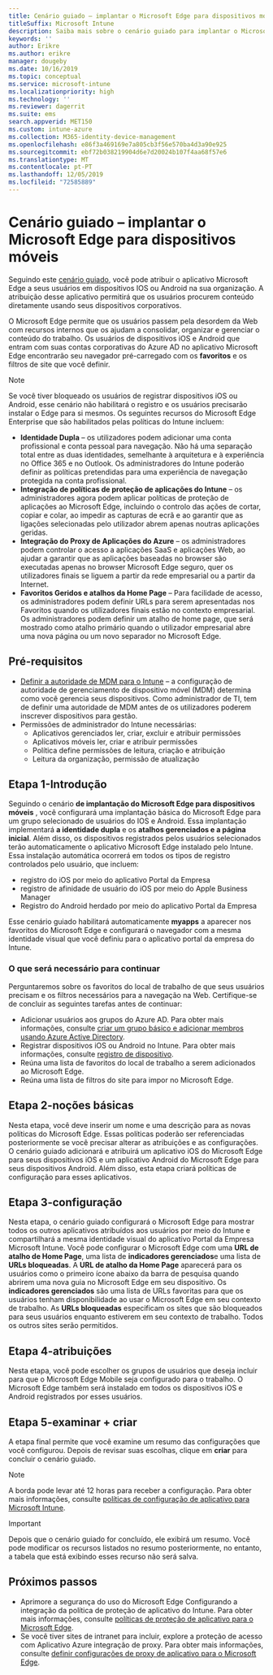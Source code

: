 ```yaml
---
title: Cenário guiado – implantar o Microsoft Edge para dispositivos móveis
titleSuffix: Microsoft Intune
description: Saiba mais sobre o cenário guiado para implantar o Microsoft Edge para dispositivos móveis no portal de gerenciamento de dispositivos Microsoft 365.
keywords: ''
author: Erikre
ms.author: erikre
manager: dougeby
ms.date: 10/16/2019
ms.topic: conceptual
ms.service: microsoft-intune
ms.localizationpriority: high
ms.technology: ''
ms.reviewer: dagerrit
ms.suite: ems
search.appverid: MET150
ms.custom: intune-azure
ms.collection: M365-identity-device-management
ms.openlocfilehash: e86f3a469169e7a805cb3f56e570ba4d3a90e925
ms.sourcegitcommit: ebf72b038219904d6e7d20024b107f4aa68f57e6
ms.translationtype: MT
ms.contentlocale: pt-PT
ms.lasthandoff: 12/05/2019
ms.locfileid: "72585889"
---
```

# <a name="guided-scenario---deploy-microsoft-edge-for-mobile"></a>Cenário guiado – implantar o Microsoft Edge para dispositivos móveis 

Seguindo este [cenário guiado](~/fundamentals/guided-scenarios-overview.md), você pode atribuir o aplicativo Microsoft Edge a seus usuários em dispositivos IOS ou Android na sua organização. A atribuição desse aplicativo permitirá que os usuários procurem conteúdo diretamente usando seus dispositivos corporativos. 

O Microsoft Edge permite que os usuários passem pela desordem da Web com recursos internos que os ajudam a consolidar, organizar e gerenciar o conteúdo do trabalho. Os usuários de dispositivos iOS e Android que entram com suas contas corporativas do Azure AD no aplicativo Microsoft Edge encontrarão seu navegador pré-carregado com os **favoritos** e os filtros de site que você definir.

> [!NOTE]
> Se você tiver bloqueado os usuários de registrar dispositivos iOS ou Android, esse cenário não habilitará o registro e os usuários precisarão instalar o Edge para si mesmos.
Os seguintes recursos do Microsoft Edge Enterprise que são habilitados pelas políticas do Intune incluem: 

- **Identidade Dupla** – os utilizadores podem adicionar uma conta profissional e conta pessoal para navegação. Não há uma separação total entre as duas identidades, semelhante à arquitetura e à experiência no Office 365 e no Outlook. Os administradores do Intune poderão definir as políticas pretendidas para uma experiência de navegação protegida na conta profissional. 
- **Integração de políticas de proteção de aplicações do Intune** – os administradores agora podem aplicar políticas de proteção de aplicações ao Microsoft Edge, incluindo o controlo das ações de cortar, copiar e colar, ao impedir as capturas de ecrã e ao garantir que as ligações selecionadas pelo utilizador abrem apenas noutras aplicações geridas.
- **Integração do Proxy de Aplicações do Azure** – os administradores podem controlar o acesso a aplicações SaaS e aplicações Web, ao ajudar a garantir que as aplicações baseadas no browser são executadas apenas no browser Microsoft Edge seguro, quer os utilizadores finais se liguem a partir da rede empresarial ou a partir da Internet. 
- **Favoritos Geridos e atalhos da Home Page** – Para facilidade de acesso, os administradores podem definir URLs para serem apresentadas nos Favoritos quando os utilizadores finais estão no contexto empresarial. Os administradores podem definir um atalho de home page, que será mostrado como atalho primário quando o utilizador empresarial abre uma nova página ou um novo separador no Microsoft Edge.

## <a name="prerequisites"></a>Pré-requisitos

- [Definir a autoridade de MDM para o Intune](mdm-authority-set.md#set-mdm-authority-to-intune) – a configuração de autoridade de gerenciamento de dispositivo móvel (MDM) determina como você gerencia seus dispositivos. Como administrador de TI, tem de definir uma autoridade de MDM antes de os utilizadores poderem inscrever dispositivos para gestão.
- Permissões de administrador do Intune necessárias:
    - Aplicativos gerenciados ler, criar, excluir e atribuir permissões
    - Aplicativos móveis ler, criar e atribuir permissões
    - Política define permissões de leitura, criação e atribuição
    - Leitura da organização, permissão de atualização

## <a name="step-1---introduction"></a>Etapa 1-Introdução

Seguindo o cenário **de implantação do Microsoft Edge para dispositivos móveis** , você configurará uma implantação básica do Microsoft Edge para um grupo selecionado de usuários do IOS e Android. Essa implantação implementará **a identidade dupla** e os **atalhos gerenciados e a página inicial**. Além disso, os dispositivos registrados pelos usuários selecionados terão automaticamente o aplicativo Microsoft Edge instalado pelo Intune. Essa instalação automática ocorrerá em todos os tipos de registro controlados pelo usuário, que incluem: 
- registro do iOS por meio do aplicativo Portal da Empresa 
- registro de afinidade de usuário do iOS por meio do Apple Business Manager 
- Registro do Android herdado por meio do aplicativo Portal da Empresa 

Esse cenário guiado habilitará automaticamente **myapps** a aparecer nos favoritos do Microsoft Edge e configurará o navegador com a mesma identidade visual que você definiu para o aplicativo portal da empresa do Intune. 

### <a name="what-you-will-need-to-continue"></a>O que será necessário para continuar
Perguntaremos sobre os favoritos do local de trabalho de que seus usuários precisam e os filtros necessários para a navegação na Web. Certifique-se de concluir as seguintes tarefas antes de continuar:

- Adicionar usuários aos grupos do Azure AD. Para obter mais informações, consulte [criar um grupo básico e adicionar membros usando Azure Active Directory](https://go.microsoft.com/fwlink/?linkid=2102458).
- Registrar dispositivos iOS ou Android no Intune. Para obter mais informações, consulte [registro de dispositivo](https://go.microsoft.com/fwlink/?linkid=2102547).
- Reúna uma lista de favoritos do local de trabalho a serem adicionados ao Microsoft Edge.
- Reúna uma lista de filtros do site para impor no Microsoft Edge.

## <a name="step-2---basics"></a>Etapa 2-noções básicas

Nesta etapa, você deve inserir um nome e uma descrição para as novas políticas do Microsoft Edge. Essas políticas poderão ser referenciadas posteriormente se você precisar alterar as atribuições e as configurações. O cenário guiado adicionará e atribuirá um aplicativo iOS do Microsoft Edge para seus dispositivos iOS e um aplicativo Android do Microsoft Edge para seus dispositivos Android. Além disso, esta etapa criará políticas de configuração para esses aplicativos.

## <a name="step-3---configuration"></a>Etapa 3-configuração

Nesta etapa, o cenário guiado configurará o Microsoft Edge para mostrar todos os outros aplicativos atribuídos aos usuários por meio do Intune e compartilhará a mesma identidade visual do aplicativo Portal da Empresa Microsoft Intune. Você pode configurar o Microsoft Edge com uma **URL de atalho de Home Page**, uma lista de **indicadores gerenciados**e uma lista de **URLs bloqueadas**. A **URL de atalho da Home Page** aparecerá para os usuários como o primeiro ícone abaixo da barra de pesquisa quando abrirem uma nova guia no Microsoft Edge em seu dispositivo. Os **indicadores gerenciados** são uma lista de URLs favoritas para que os usuários tenham disponibilidade ao usar o Microsoft Edge em seu contexto de trabalho. As **URLs bloqueadas** especificam os sites que são bloqueados para seus usuários enquanto estiverem em seu contexto de trabalho. Todos os outros sites serão permitidos. 

## <a name="step-4---assignments"></a>Etapa 4-atribuições

Nesta etapa, você pode escolher os grupos de usuários que deseja incluir para que o Microsoft Edge Mobile seja configurado para o trabalho. O Microsoft Edge também será instalado em todos os dispositivos iOS e Android registrados por esses usuários.

## <a name="step-5---review--create"></a>Etapa 5-examinar + criar

A etapa final permite que você examine um resumo das configurações que você configurou. Depois de revisar suas escolhas, clique em **criar** para concluir o cenário guiado. 

> [!NOTE]
> A borda pode levar até 12 horas para receber a configuração. Para obter mais informações, consulte [políticas de configuração de aplicativo para Microsoft Intune](~/apps/app-configuration-policies-overview.md).

> [!IMPORTANT]
> Depois que o cenário guiado for concluído, ele exibirá um resumo. Você pode modificar os recursos listados no resumo posteriormente, no entanto, a tabela que está exibindo esses recurso não será salva.

## <a name="next-steps"></a>Próximos passos

- Aprimore a segurança do uso do Microsoft Edge Configurando a integração da política de proteção de aplicativo do Intune. Para obter mais informações, consulte [políticas de proteção de aplicativo para o Microsoft Edge](~/apps/manage-microsoft-edge.md#application-protection-policies-for-microsoft-edge).
- Se você tiver sites de intranet para incluir, explore a proteção de acesso com Aplicativo Azure integração de proxy. Para obter mais informações, consulte [definir configurações de proxy de aplicativo para o Microsoft Edge](~/apps/manage-microsoft-edge.md#configure-application-proxy-settings-for-microsoft-edge).

